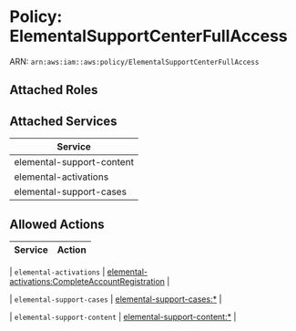 # Policy: ElementalSupportCenterFullAccess

ARN: `arn:aws:iam::aws:policy/ElementalSupportCenterFullAccess`

## Attached Roles

## Attached Services

| Service |
|---------|
| elemental-support-content |
| elemental-activations |
| elemental-support-cases |

## Allowed Actions

| Service | Action |
|:-------:|--------|

| `elemental-activations` | [elemental-activations:CompleteAccountRegistration](../actions.md#elemental-activations:completeaccountregistration) |

| `elemental-support-cases` | [elemental-support-cases:*](../actions.md#elemental-support-cases:all) |

| `elemental-support-content` | [elemental-support-content:*](../actions.md#elemental-support-content:all) |
